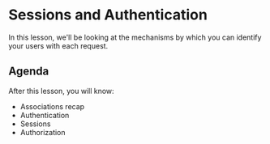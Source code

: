 # Sessions and Authentication

In this lesson, we'll be looking at the mechanisms by which you can identify your users with each request.

## Agenda
After this lesson, you will know:

  * Associations recap
  * Authentication
  * Sessions
  * Authorization
